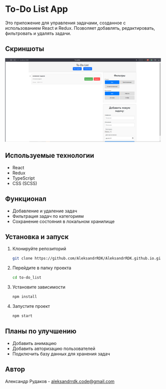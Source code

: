 # To-Do List App

Это приложение для управления задачами, созданное с использованием React и Redux. Позволяет добавлять, редактировать, фильтровать и удалять задачи.

## Скриншоты

![Главный экран](./main-screen.png)

## Используемые технологии

- React
- Redux
- TypeScript
- CSS (SCSS)

## Функционал

- Добавление и удаление задач
- Фильтрация задач по категориям
- Сохранение состояния в локальном хранилище

## Установка и запуск

1. Клонируйте репозиторий
   ```bash
   git clone https://github.com/AleksandrRDK/AleksandrRDK.github.io.git
   ```
2. Перейдите в папку проекта
   ```bash
   cd to-do_list
   ```
3. Установите зависимости
   ```bash
   npm install
   ```
4. Запустите проект
   ```bash
   npm start
   ```

## Планы по улучшению

- Добавить анимацию
- Добавить авторизацию пользователей
- Подключить базу данных для хранения задач

## Автор

Александр Рудаков - [aleksandrrdk.code@gmail.com](mailto:aleksandrrdk.code@gmail.com)
